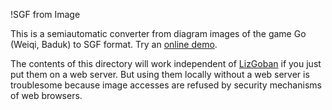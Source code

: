 !SGF from Image

This is a semiautomatic converter from diagram images of the game Go (Weiqi, Baduk) to SGF format. Try an [online demo](http://kaorahi.github.io/lizgoban/src/sgf_from_image/sgf_from_image.html).

The contents of this directory will work independent of [LizGoban](https://github.com/kaorahi/lizgoban) if you just put them on a web server. But using them locally without a web server is troublesome because image accesses are refused by security mechanisms of web browsers.
